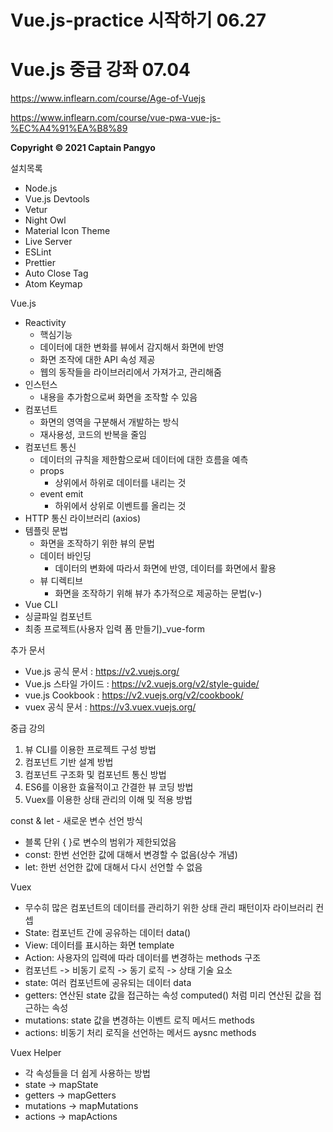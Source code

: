 # Vue.js-practice 시작하기 06.27
# Vue.js 중급 강좌 07.04

https://www.inflearn.com/course/Age-of-Vuejs

https://www.inflearn.com/course/vue-pwa-vue-js-%EC%A4%91%EA%B8%89

**Copyright © 2021 Captain Pangyo**

설치목록
- Node.js
- Vue.js Devtools
- Vetur
- Night Owl
- Material Icon Theme
- Live Server
- ESLint
- Prettier
- Auto Close Tag
- Atom Keymap

Vue.js
- Reactivity
  - 핵심기능
  - 데이터에 대한 변화를 뷰에서 감지해서 화면에 반영
  - 화면 조작에 대한 API 속성 제공
  - 웹의 동작들을 라이브러리에서 가져가고, 관리해줌
- 인스턴스
  - 내용을 추가함으로써 화면을 조작할 수 있음
- 컴포넌트
  - 화면의 영역을 구분해서 개발하는 방식
  - 재사용성, 코드의 반복을 줄임
- 컴포넌트 통신
  - 데이터의 규칙을 제한함으로써 데이터에 대한 흐름을 예측
  - props
    - 상위에서 하위로 데이터를 내리는 것
  - event emit
    - 하위에서 상위로 이벤트를 올리는 것
- HTTP 통신 라이브러리 (axios)
- 템플릿 문법
  - 화면을 조작하기 위한 뷰의 문법
  - 데이터 바인딩
    - 데이터의 변화에 따라서 화면에 반영, 데이터를 화면에서 활용
  - 뷰 디렉티브
    - 화면을 조작하기 위해 뷰가 추가적으로 제공하는 문법(v-)
- Vue CLI
- 싱글파일 컴포넌트
- 최종 프로젝트(사용자 입력 폼 만들기)_vue-form

추가 문서
- Vue.js 공식 문서 : https://v2.vuejs.org/
- Vue.js 스타일 가이드 : https://v2.vuejs.org/v2/style-guide/
- vue.js Cookbook : https://v2.vuejs.org/v2/cookbook/
- vuex 공식 문서 : https://v3.vuex.vuejs.org/

중급 강의
1. 뷰 CLI를 이용한 프로젝트 구성 방법
2. 컴포넌트 기반 설계 방법
3. 컴포넌트 구조화 및 컴포넌트 통신 방법
4. ES6를 이용한 효율적이고 간결한 뷰 코딩 방법
5. Vuex를 이용한 상태 관리의 이해 및 적용 방법

const & let - 새로운 변수 선언 방식
- 블록 단위 { }로 변수의 범위가 제한되었음
- const: 한번 선언한 값에 대해서 변경할 수 없음(상수 개념)
- let: 한번 선언한 값에 대해서 다시 선언할 수 없음

Vuex
- 무수히 많은 컴포넌트의 데이터를 관리하기 위한 상태 관리 패턴이자 라이브러리
컨셉
- State: 컴포넌트 간에 공유하는 데이터 data()
- View: 데이터를 표시하는 화면 template
- Action: 사용자의 입력에 따라 데이터를 변경하는 methods
구조
- 컴포넌트 -> 비동기 로직 -> 동기 로직 -> 상태
기술 요소
- state: 여러 컴포넌트에 공유되는 데이터 data
- getters: 연산된 state 값을 접근하는 속성 computed() 처럼 미리 연산된 값을 접근하는 속성
- mutations: state 값을 변경하는 이벤트 로직 메서드 methods
- actions: 비동기 처리 로직을 선언하는 메서드 aysnc methods

Vuex Helper
- 각 속성들을 더 쉽게 사용하는 방법
- state -> mapState
- getters -> mapGetters
- mutations -> mapMutations
- actions -> mapActions